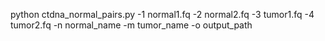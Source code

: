 python ctdna_normal_pairs.py -1 normal1.fq   -2  normal2.fq  -3 tumor1.fq  -4 tumor2.fq -n normal_name -m tumor_name -o output_path 

